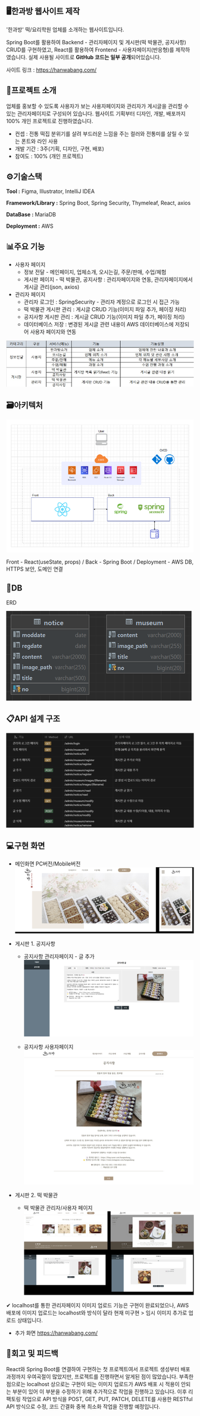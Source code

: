 ## 🖥한과방 웹사이트 제작
'한과방' 떡/요리학원 업체를 소개하는 웹사이트입니다.

Spring Boot를 활용하여 Backend - 관리자페이지 및 게시판(떡 박물관, 공지사항) CRUD를 구현하였고,
React를 활용하여 Frontend - 사용자페이지(반응형)를 제작하였습니다.
실제 사용될 사이트로 **GitHub 코드는 일부 공개**되어있습니다.

사이트 링크 : <https://hanwabang.com/>

## 📂프로젝트 소개
업체를 홍보할 수 있도록 사용자가 보는 사용자페이지와 관리자가 게시글을 관리할 수 있는 관리자페이지로 구성되어 있습니다.
웹사이트 기획부터 디자인, 개발, 배포까지 100% 개인 프로젝트로 진행하였습니다.
- 컨셉 : 전통 떡집 분위기를 살려 부드러운 느낌을 주는 컬러와 전통미를 살릴 수 있는 폰트와 라인 사용
- 개발 기간 : 3주(기획, 디자인, 구현, 배포)
- 참여도 : 100% (개인 프로젝트)

## ⚙기술스택
**Tool :** Figma, Illustrator, IntelliJ IDEA

**Framework/Library :** Spring Boot, Spring Security, Thymeleaf, React, axios

**DataBase :** MariaDB

**Deployment :** AWS

## 📊주요 기능
- 사용자 페이지 
  - 정보 전달 - 메인페이지, 업체소개, 오시는길, 주문/판매, 수업/체험
  - 게시판 페이지 - 떡 박물관, 공지사항 : 관리자페이지와 연동, 관리자페이지에서 게시글 관리(json, axios)
- 관리자 페이지 
  - 관리자 로그인 : SpringSecurity - 관리자 계정으로 로그인 시 접근 가능
  - 떡 박물관 게시판 관리 : 게시글 CRUD 기능(이미지 파일 추가, 페이징 처리)
  - 공지사항 게시판 관리 : 게시글 CRUD 기능(이미지 파일 추가, 페이징 처리)
  - 데이터베이스 저장 : 변경된 게시글 관련 내용이 AWS 데이터베이스에 저장되어 사용자 페이지와 연동

![기능](https://github.com/immijins/hanwabang_p/blob/main/%EA%B8%B0%EB%8A%A5.jpg)

## 🗃아키텍처
![아키텍처](https://github.com/immijins/hanwabang_p/blob/main/%EC%95%84%ED%82%A4%ED%85%8D%EC%B2%98.png)

Front - React(useState, props) / Back - Spring Boot / Deployment - AWS DB, HTTPS 보안, 도메인 연결

## 🔗DB
ERD

![DB](https://github.com/immijins/hanwabang_p/blob/main/db.png)

## 📋API 설계 구조
![api](https://github.com/immijins/hanwabang_p/blob/main/api.png)

## 💻구현 화면

- 메인화면 PC버전/Mobile버전
![main](https://github.com/immijins/hanwabang_p/blob/main/main.jpg)

- 게시판 1. 공지사항

  - 공지사항 관리자페이지 - 글 추가
![notice](https://github.com/immijins/hanwabang_p/blob/main/%EA%B2%8C%EC%8B%9C%EA%B8%80%20%EA%B4%80%EB%A6%AC%EC%9E%90.png)

  - 공지사항 사용자페이지 
![notice2](https://github.com/immijins/hanwabang_p/blob/main/notice.jpg)

- 게시판 2. 떡 박물관

  - 떡 박물관 관리자/사용자 페이지
![museum](https://github.com/immijins/hanwabang_p/blob/main/museum.jpg)

✔ localhost를 통한 관리자페이지 이미지 업로드 기능은 구현이 완료되었으나, 
AWS 배포에 이미지 업로드는 localhost와 방식이 달라 현재 미구현 > 임시 이미지 추가로 업로드 상태입니다.

- 추가 화면 <https://hanwabang.com/>

## 📌회고 및 피드백
React와 Spring Boot를 연결하여 구현하는 첫 프로젝트여서 프로젝트 생성부터 배포과정까지 우여곡절이 많았지만, 프로젝트를 진행하면서 알게된 점이 많았습니다.
부족한 점으로는 localhost 상으로는 구현이 되는 이미지 업로드가 AWS 배포 시 적용이 안되는 부분이 있어 이 부분을 수정하기 위해 추가적으로 작업을 진행하고 있습니다.
이후 리팩토링 작업으로 API 방식을 POST, GET, PUT, PATCH, DELETE를 사용한 RESTful API 방식으로 수정, 코드 간결화 중복 최소화 작업을 진행할 예정입니다.


